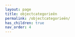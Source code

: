 ```yaml
---
layout: page
title: objectcategorieën
permalink: /objectcategorieën/
has_children: true
nav_order: 4
---
```

